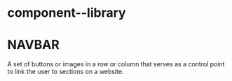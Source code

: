 # component--library
 
 <h1>NAVBAR</h1>
 <p>A set of buttons or images in a row or column that serves as a control point to link the user to sections on a website.</p>
